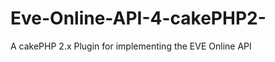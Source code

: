 Eve-Online-API-4-cakePHP2-
==========================

A cakePHP 2.x Plugin for implementing the EVE Online API